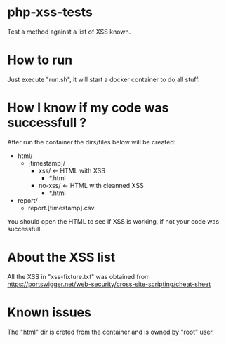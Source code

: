 # php-xss-tests
Test a method against a list of XSS known.

# How to run
Just execute "run.sh", it will start a docker container to do all stuff.

# How I know if my code was successfull ?
After run the container the dirs/files below will be created:

- html/
  - [timestamp]/
    - xss/      <- HTML with XSS
      - *.html
    - no-xss/   <- HTML with cleanned XSS
      - *.html
- report/
  - report.[timestamp].csv

You should open the HTML to see if XSS is working, if not your code was successfull.

# About the XSS list
All the XSS in "xss-fixture.txt" was obtained from https://portswigger.net/web-security/cross-site-scripting/cheat-sheet

# Known issues
The "html" dir is creted from the container and is owned by "root" user.
